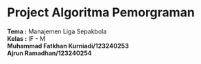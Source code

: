 # Project Algoritma Pemorgraman  
**Tema :** Manajemen Liga Sepakbola   
**Kelas :** IF - M  
**Muhammad Fatkhan Kurniadi/123240253**  
**Ajrun Ramadhan/123240254**  
